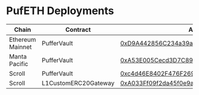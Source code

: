 # PufETH Deployments

| Chain                            | Contract | Address |
| ------------------------------- | ----- | -------------- |
| Ethereum Mainnet                | PufferVault     | [0xD9A442856C234a39a81a089C06451EBAa4306a72](https://etherscan.io/address/0xD9A442856C234a39a81a089C06451EBAa4306a72) | 
| Manta Pacific                | PufferVault     | [0xA53E005Cecd3D7C89A4AE814617cC14828b6527E](https://pacific-explorer.manta.network/token/0xA53E005Cecd3D7C89A4AE814617cC14828b6527E) | 
| Scroll                | PufferVault     | [0xc4d46E8402F476F269c379677C99F18E22Ea030e](https://scrollscan.com/address/0xc4d46E8402F476F269c379677C99F18E22Ea030e) | 
| Scroll            |  L1CustomERC20Gateway   | [0xA033Ff09f2da45f0e9ae495f525363722Df42b2a](https://etherscan.io/address/0xA033Ff09f2da45f0e9ae495f525363722Df42b2a) |      | 